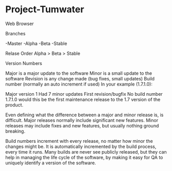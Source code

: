 # Project-Tumwater
Web Browser

Branches

-Master
-Alpha
-Beta
-Stable

Relase Order
    Alpha > Beta > Stable
    
    
Version Numbers 

Major is a major update to the software
Minor is a small update to the software
Revision is any change made (bug fixes, small updates)
Build number (normally an auto increment if used)
In your example (1.7.1.0):

Major version 1
Had 7 minor updates
First revision/bugfix
No build number
1.7.1.0 would this be the first maintenance release to the 1.7 version of the product.

Even defining what the difference between a major and minor release is, is difficult. Major releases normally include significant new features. Minor releases may include fixes and new features, but usually nothing ground breaking.

Build numbers increment with every release, no matter how minor the changes might be. It is automatically incremented by the build process, every time it runs. Many builds are never see publicly released, but they can help in managing the life cycle of the software, by making it easy for QA to uniquely identify a version of the software.
